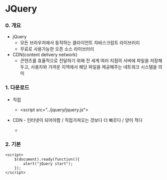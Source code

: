 # JQuery

### 0. 개요

- jQuery  
  -  모든 브라우저에서 동작하는 클라이언트 자바스크립트 라이브러리
  - 무료로 사용가능한 오픈 소스 라이브러리
- CDN(content delivery network)
  - 콘텐츠를 효율적으로 전달하기 위해 전 세계 여러 지점의 서버에 파일을 저장해두고, 사용자와 가까운 지역에서 해당 파일을 제공해주는 네트워크 시스템을 의미

### 1. 다운로드 

- 직접

  - <script src="../jquery/jquery.js"></script>

- CDN - 인터넷이 되어야함 / 직접가져오는 것보다 더 빠르다 / 양이 적다 

  - <script src="https://ajax.googleapis.com/ajax/libs/jquery/3.4.1/jquery.min.js"></script>

### 2. 기본

```
<script>
	$(document).ready(function(){
        alert("jQuery start");
    });
</script>
```

